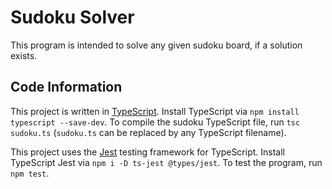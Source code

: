 # Sudoku Solver

This program is intended to solve any given sudoku board, if a solution exists.

## Code Information

This project is written in [TypeScript](https://www.typescriptlang.org/). Install TypeScript via ```npm install typescript --save-dev```. 
To compile the sudoku TypeScript file, run ```tsc sudoku.ts``` (`sudoku.ts` can be replaced by any TypeScript filename).

This project uses the [Jest](https://jestjs.io/) testing framework for TypeScript. Install TypeScript Jest via ```npm i -D ts-jest @types/jest```. To test the program, run ```npm test```.